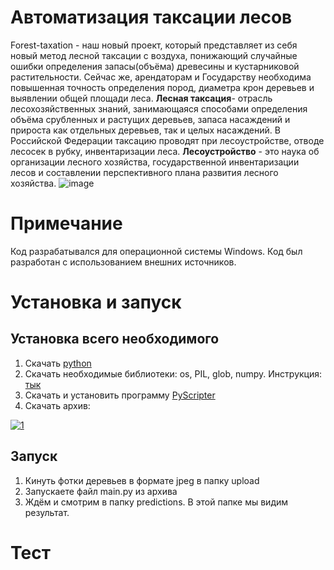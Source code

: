 # Автоматизация таксации лесов
Forest-taxation - наш новый проект, который представляет из себя новый метод лесной таксации с воздуха,
понижающий случайные ошибки определения запасы(объёма) древесины и кустарниковой растительности.
Сейчас же, арендаторам и Государству необходима повышенная точность определения пород, диаметра крон деревьев
 и выявлении общей площади леса.
 __Лесная таксация__- отрасль лесохозяйственных знаний, занимающаяся способами определения объёма срубленных
  и растущих деревьев, запаса насаждений и прироста как отдельных деревьев, так и целых насаждений.
  В Российской Федерации таксацию проводят при лесоустройстве, отводе лесосек в рубку, инвентаризации леса.
  __Лесоустройство__  - это наука об организации лесного хозяйства, государственной инвентаризации лесов
  и составлении перспективного плана развития лесного хозяйства.
  ![image](https://user-images.githubusercontent.com/43347499/197366208-1e339daf-6858-480c-88ee-b2679a221518.png)
   
# Примечание
Код разрабатывался для операционной системы Windows.
Код был разработан с использованием внешних источников.
# Установка и запуск
## Установка всего необходимого
1. Скачать [python](https://www.python.org/downloads/)
2. Скачать необходимые библиотеки: os, PIL, glob, numpy. Инструкция: [тык](https://pythonru.com/baza-znanij/ustanovka-pip-dlja-python-i-bazovye-komandy)
3. Скачать и установить программу [PyScripter](https://sourceforge.net/projects/pyscripter/files/PyScripter-v4.1/PyScripter-4.1.1-x86-Setup.exe/download?use_mirror=altushost-swe&download=&failedmirror=kumisystems.dl.sourceforge.net)
4. Скачать архив: 

<a href="https://ibb.co/jZhN1Hd"><img src="https://i.ibb.co/CsBcTWq/1.png" alt="1" border="0"></a>
## Запуск 
1. Кинуть фотки деревьев в формате jpeg в папку upload
2. Запускаете файл main.py из архива
3. Ждём и смотрим в папку predictions. В этой папке мы видим результат.
# Тест

